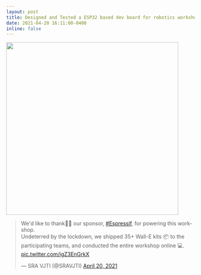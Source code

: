 ```yaml
---
layout: post
title: Designed and Tested a ESP32 based dev board for robotics workshop
date: 2021-04-20 16:11:00-0400
inline: false
---
```


<a href="https://github.com/SRA-VJTI/sra-board-hardware-design"><img src="https://github-link-card.s3.ap-northeast-1.amazonaws.com/SRA-VJTI/sra-board-hardware-design.png" width="460px"></a>

<blockquote class="twitter-tweet" data-theme="dark"><p lang="en" dir="ltr">We&#39;d like to thank🙇‍♀️ our sponsor, <a href="https://twitter.com/hashtag/Espressif?src=hash&amp;ref_src=twsrc%5Etfw">#Espressif</a>, for powering this workshop.<br>Undeterred by the lockdown, we shipped 35+ Wall-E kits 📦 to the participating teams, and conducted the entire workshop online 💻. <a href="https://t.co/igZ3EnGrkX">pic.twitter.com/igZ3EnGrkX</a></p>&mdash; SRA VJTI (@SRAVJTI) <a href="https://twitter.com/SRAVJTI/status/1384423702834520066?ref_src=twsrc%5Etfw">April 20, 2021</a></blockquote> <script async src="https://platform.twitter.com/widgets.js" charset="utf-8"></script>